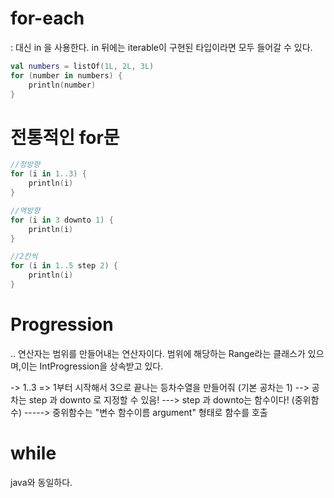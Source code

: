 # for-each
: 대신 in 을 사용한다. in 뒤에는 iterable이 구현된 타입이라면 모두 들어갈 수 있다.
```kotlin
val numbers = listOf(1L, 2L, 3L)
for (number in numbers) {
	println(number)
}
```

# 전통적인 for문

```kotlin
//정방향
for (i in 1..3) {
	println(i)
}

//역방향
for (i in 3 downto 1) {
	println(i)
}

//2칸씩
for (i in 1..5 step 2) {
	println(i)
}
```

# Progression

.. 연산자는 범위를 만들어내는 연산자이다. 범위에 해당하는 Range라는 클래스가 있으며,이는 IntProgression을 상속받고 있다.

-> 1..3 => 1부터 시작해서 3으로 끝나는 등차수열을 만들어줘 (기본 공차는 1)
--> 공차는 step 과 downto 로 지정할 수 있음!
---> step 과 downto는 함수이다! (중위함수) 
-----> 중위함수는 "변수 함수이름 argument" 형태로 함수를 호출

# while
java와 동일하다.